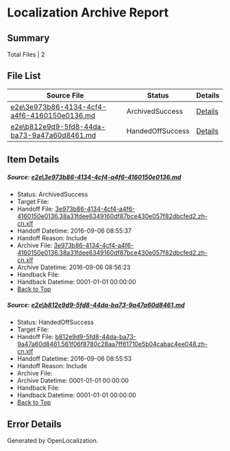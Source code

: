 # <a name='report-top'></a> Localization Archive Report

## Summary
 Total Files | 2

## File List
 Source File | Status | Details 
 ----------- | ------ | ------- 
 [e2e\3e973b86-4134-4cf4-a4f6-4160150e0136.md](https://github.com/OpenLocalizationTestOrg/ol-test0/blob/2c4293d9b32a0a910e52d1f1c9a9916d0fda821e/e2e/3e973b86-4134-4cf4-a4f6-4160150e0136.md) | ArchivedSuccess | [Details](#9075ad6fa6ecd1dfd7b97aa4e3655c446a3758282)
 [e2e\b812e9d9-5fd8-44da-ba73-9a47a60d8461.md](https://github.com/OpenLocalizationTestOrg/ol-test0/blob/b82105c330784e7d7784dffbd404dc0a961682a9/e2e/b812e9d9-5fd8-44da-ba73-9a47a60d8461.md) | HandedOffSuccess | [Details](#a57c7cec196af26343ff98c2d810510298b6ba145)

## Item Details
##### <a name='9075ad6fa6ecd1dfd7b97aa4e3655c446a3758282'></a> Source: [e2e\3e973b86-4134-4cf4-a4f6-4160150e0136.md](https://github.com/OpenLocalizationTestOrg/ol-test0/blob/2c4293d9b32a0a910e52d1f1c9a9916d0fda821e/e2e/3e973b86-4134-4cf4-a4f6-4160150e0136.md)
* Status: ArchivedSuccess
* Target File: 
* Handoff File: [3e973b86-4134-4cf4-a4f6-4160150e0136.38a31fdee6349160df87bce430e057f82dbcfed2.zh-cn.xlf](https://github.com/OpenLocalizationTestOrg/ol-test0-handoff/blob/e9b4c75da03742ca12cd110799ad0f6d87697d97/ol-handoff/OpenLocalizationTestOrg/ol-test0-zhcn/ci/ht/3e973b86-4134-4cf4-a4f6-4160150e0136.38a31fdee6349160df87bce430e057f82dbcfed2.zh-cn.xlf)
* Handoff Datetime: 2016-09-06 08:55:37
* Handoff Reason: Include
* Archive File: [3e973b86-4134-4cf4-a4f6-4160150e0136.38a31fdee6349160df87bce430e057f82dbcfed2.zh-cn.xlf](https://github.com/OpenLocalizationTestOrg/ol-test0-handoff/blob/d67a4f323d6cd1171ead0c0604f94d3185bf7bf0/ol-archive/OpenLocalizationTestOrg/ol-test0-zhcn/ci/ht/3e973b86-4134-4cf4-a4f6-4160150e0136.38a31fdee6349160df87bce430e057f82dbcfed2.zh-cn.xlf)
* Archive Datetime: 2016-09-06 08:56:23
* Handback File: 
* Handback Datetime: 0001-01-01 00:00:00
* [Back to Top](#report-top)

##### <a name='a57c7cec196af26343ff98c2d810510298b6ba145'></a> Source: [e2e\b812e9d9-5fd8-44da-ba73-9a47a60d8461.md](https://github.com/OpenLocalizationTestOrg/ol-test0/blob/b82105c330784e7d7784dffbd404dc0a961682a9/e2e/b812e9d9-5fd8-44da-ba73-9a47a60d8461.md)
* Status: HandedOffSuccess
* Target File: 
* Handoff File: [b812e9d9-5fd8-44da-ba73-9a47a60d8461.561f06f8780c28aa7ff61710e5b04cabac4ee048.zh-cn.xlf](https://github.com/OpenLocalizationTestOrg/ol-test0-handoff/blob/6900455296c805a4878e6f3eeb3695150da27d83/ol-handoff/OpenLocalizationTestOrg/ol-test0-zhcn/ci/ht/b812e9d9-5fd8-44da-ba73-9a47a60d8461.561f06f8780c28aa7ff61710e5b04cabac4ee048.zh-cn.xlf)
* Handoff Datetime: 2016-09-06 08:55:53
* Handoff Reason: Include
* Archive File: 
* Archive Datetime: 0001-01-01 00:00:00
* Handback File: 
* Handback Datetime: 0001-01-01 00:00:00
* [Back to Top](#report-top)


## Error Details

Generated by OpenLocalization.

